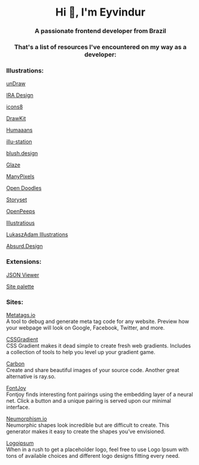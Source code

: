 <h1 align="center">Hi 👋, I'm Eyvindur</h1>
<h3 align="center">A passionate frontend developer from Brazil</h3>

<h3 align="center">That's a list of resources I've encountered on my way as a developer:</h3>

<h3>
  Illustrations:
</h3>


<a href="https://undraw.co/illustrations" target="_bank">unDraw</a>

<a href="https://iradesign.io/illustrations" target="_bank">IRA Design</a>

<a href="https://icons8.com/illustrations" target="_bank">icons8</a>

<a href="https://www.drawkit.io/" target="_bank">DrawKit</a>

<a href="https://www.humaaans.com/" target="_bank">Humaaans</a>

<a href="https://themeisle.com/illustrations/" target="_bank">illu-station</a>

<a href="https://blush.design/" target="_bank">blush.design</a>

<a href="https://www.glazestock.com/" target="_bank">Glaze</a>

<a href="https://www.manypixels.co/gallery" target="_bank">ManyPixels</a>

<a href="https://www.opendoodles.com/" target="_bank">Open Doodles</a>

<a href="https://storyset.com/" target="_bank">Storyset</a>

<a href="https://www.openpeeps.com/" target="_bank">OpenPeeps</a>

<a href="https://illustratious.com/?category=illustration&premium=false" target="_bank">Illustratious</a>

<a href="https://lukaszadam.com/illustrations" target="_bank">LukaszAdam Illustrations</a>

<a href="https://absurd.design/" target="_bank">Absurd.Design</a>




<h3>
  Extensions:
</h3>

<a href="https://github.com/tulios/json-viewer" target="_bank">JSON Viewer</a>

<a href="http://palette.site/" target="_bank">Site palette</a>


<h3>
  Sites:
</h3>

<a href="https://metatags.io/" target="_bank">Metatags.io</a>
<br>
<span>A tool to debug and generate meta tag code for any website. Preview how your webpage will look on Google, Facebook, Twitter, and more.</span>

<a href="https://cssgradient.io/gradient-backgrounds/" target="_bank">CSSGradient</a>
<br>
<span>CSS Gradient makes it dead simple to create fresh web gradients. Includes a collection of tools to help you level up your gradient game.</span>

<a href="https://carbon.now.sh/" target="_bank">Carbon</a>
<br>
<span>Create and share beautiful images of your source code. Another great alternative is ray.so.</span>

<a href="https://fontjoy.com/" target="_bank">FontJoy</a>
<br>
<span>Fontjoy finds interesting font pairings using the embedding layer of a neural net. Click a button and a unique pairing is served upon our minimal interface.</span>

<a href="https://neumorphism.io/#e0e0e0" target="_bank">Neumorphism.io</a>
<br>
<span>Neumorphic shapes look incredible but are difficult to create. This generator makes it easy to create the shapes you’ve envisioned.</span>

<a href="https://logoipsum.com" target="_bank">Logoipsum</a>
<br>
<span>When in a rush to get a placeholder logo, feel free to use Logo Ipsum with tons of available choices and different logo designs fitting every need.</span>
